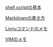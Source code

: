 [shell scriptの基本](/docs/bash.md)

[Markdownの書き方](/docs/markdown.md)

[Lixnuコマンドのメモ](/docs/linux_command.md)

[VIMのメモ](/docs/vim_command.md)
